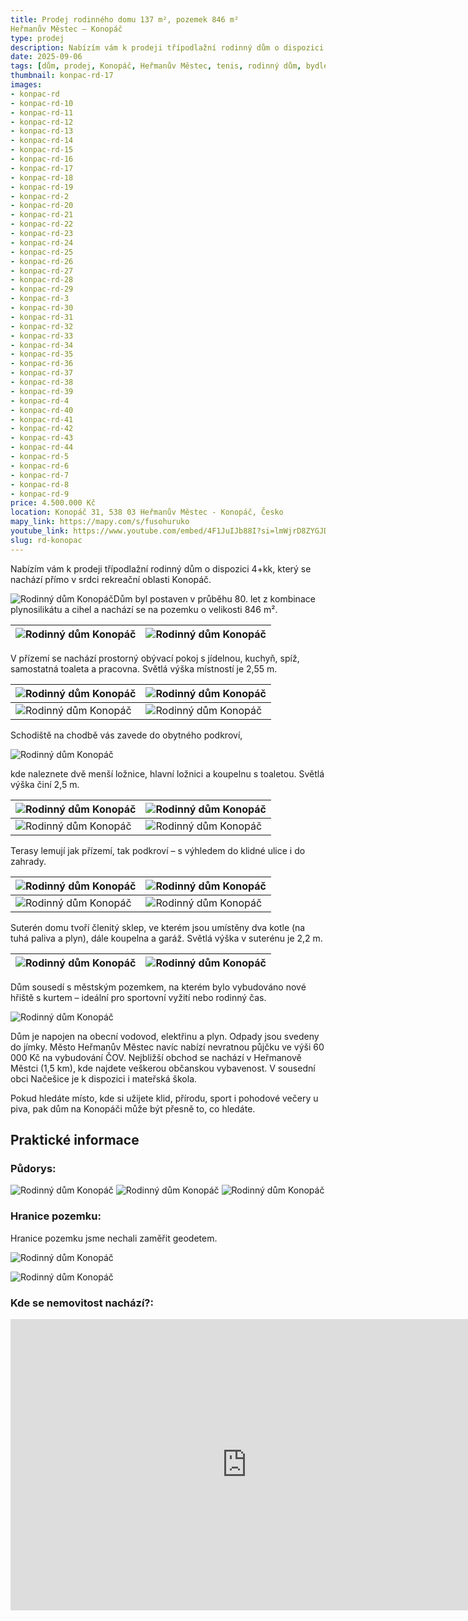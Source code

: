 ```yaml
---
title: Prodej rodinného domu 137 m², pozemek 846 m²
Heřmanův Městec – Konopáč
type: prodej
description: Nabízím vám k prodeji třípodlažní rodinný dům o dispozici 4+kk, který se nachází přímo v srdci rekreační oblasti Konopáč..
date: 2025-09-06
tags: [dům, prodej, Konopáč, Heřmanův Městec, tenis, rodinný dům, bydlení]
thumbnail: konpac-rd-17
images:
- konpac-rd
- konpac-rd-10
- konpac-rd-11
- konpac-rd-12
- konpac-rd-13
- konpac-rd-14
- konpac-rd-15
- konpac-rd-16
- konpac-rd-17
- konpac-rd-18
- konpac-rd-19
- konpac-rd-2
- konpac-rd-20
- konpac-rd-21
- konpac-rd-22
- konpac-rd-23
- konpac-rd-24
- konpac-rd-25
- konpac-rd-26
- konpac-rd-27
- konpac-rd-28
- konpac-rd-29
- konpac-rd-3
- konpac-rd-30
- konpac-rd-31
- konpac-rd-32
- konpac-rd-33
- konpac-rd-34
- konpac-rd-35
- konpac-rd-36
- konpac-rd-37
- konpac-rd-38
- konpac-rd-39
- konpac-rd-4
- konpac-rd-40
- konpac-rd-41
- konpac-rd-42
- konpac-rd-43
- konpac-rd-44
- konpac-rd-5
- konpac-rd-6
- konpac-rd-7
- konpac-rd-8
- konpac-rd-9
price: 4.500.000 Kč
location: Konopáč 31, 538 03 Heřmanův Městec - Konopáč, Česko
mapy_link: https://mapy.com/s/fusohuruko
youtube_link: https://www.youtube.com/embed/4F1JuIJb88I?si=lmWjrD8ZYGJD5ZHC
slug: rd-konopac
---
```


Nabízím vám k prodeji třípodlažní rodinný dům o dispozici 4+kk, který se nachází přímo v srdci rekreační oblasti Konopáč.

![Rodinný dům Konopáč](https://res.cloudinary.com/dgnpeadbj/image/upload/v1757076368/konpac-rd-4.jpg)Dům byl postaven v průběhu 80. let z kombinace plynosilikátu a cihel a nachází se na pozemku o velikosti 846 m².

| ![Rodinný dům Konopáč](https://res.cloudinary.com/dgnpeadbj/image/upload/v1757076368/konpac-rd-11.jpg) | ![Rodinný dům Konopáč](https://res.cloudinary.com/dgnpeadbj/image/upload/v1757076368/konpac-rd-15.jpg) |
| ------------------------------------------------------------------------------------------------------ | ------------------------------------------------------------------------------------------------------ |

V přízemí se nachází prostorný obývací pokoj s jídelnou, kuchyň, spíž, samostatná toaleta a pracovna. Světlá výška místností je 2,55 m.

| ![Rodinný dům Konopáč](https://res.cloudinary.com/dgnpeadbj/image/upload/v1757076368/konpac-rd-25.jpg) | ![Rodinný dům Konopáč](https://res.cloudinary.com/dgnpeadbj/image/upload/v1757076368/konpac-rd-26.jpg) |
| ------------------------------------------------------------------------------------------------------ | ------------------------------------------------------------------------------------------------------ |
| ![Rodinný dům Konopáč](https://res.cloudinary.com/dgnpeadbj/image/upload/v1757076368/konpac-rd-27.jpg) | ![Rodinný dům Konopáč](https://res.cloudinary.com/dgnpeadbj/image/upload/v1757076368/konpac-rd-30.jpg) |

Schodiště na chodbě vás zavede do obytného podkroví,

![Rodinný dům Konopáč](https://res.cloudinary.com/dgnpeadbj/image/upload/v1757076368/konpac-rd-28.jpg)

kde naleznete dvě menší ložnice, hlavní ložnici a koupelnu s toaletou. Světlá výška činí 2,5 m.

| ![Rodinný dům Konopáč](https://res.cloudinary.com/dgnpeadbj/image/upload/v1757076368/konpac-rd-31.jpg) | ![Rodinný dům Konopáč](https://res.cloudinary.com/dgnpeadbj/image/upload/v1757076368/konpac-rd-35.jpg) |
| ------------------------------------------------------------------------------------------------------ | ------------------------------------------------------------------------------------------------------ |
| ![Rodinný dům Konopáč](https://res.cloudinary.com/dgnpeadbj/image/upload/v1757076368/konpac-rd-32.jpg) | ![Rodinný dům Konopáč](https://res.cloudinary.com/dgnpeadbj/image/upload/v1757076368/konpac-rd-33.jpg) |

Terasy lemují jak přízemí, tak podkroví – s výhledem do klidné ulice i do zahrady.

| ![Rodinný dům Konopáč](https://res.cloudinary.com/dgnpeadbj/image/upload/v1757076368/konpac-rd-23.jpg) | ![Rodinný dům Konopáč](https://res.cloudinary.com/dgnpeadbj/image/upload/v1757076368/konpac-rd-21.jpg) |
| ------------------------------------------------------------------------------------------------------ | ------------------------------------------------------------------------------------------------------ |
| ![Rodinný dům Konopáč](https://res.cloudinary.com/dgnpeadbj/image/upload/v1757076368/konpac-rd-20.jpg) | ![Rodinný dům Konopáč](https://res.cloudinary.com/dgnpeadbj/image/upload/v1757076368/konpac-rd-12.jpg) |

Suterén domu tvoří členitý sklep, ve kterém jsou umístěny dva kotle (na tuhá paliva a plyn), dále koupelna a garáž. Světlá výška v suterénu je 2,2 m.

| ![Rodinný dům Konopáč](https://res.cloudinary.com/dgnpeadbj/image/upload/v1757076368/konpac-rd-36.jpg) | ![Rodinný dům Konopáč](https://res.cloudinary.com/dgnpeadbj/image/upload/v1757076368/konpac-rd-37.jpg) |
| ------------------------------------------------------------------------------------------------------ | ------------------------------------------------------------------------------------------------------ |

Dům sousedí s městským pozemkem, na kterém bylo vybudováno nové hřiště s kurtem – ideální pro sportovní vyžití nebo rodinný čas.

![Rodinný dům Konopáč](https://res.cloudinary.com/dgnpeadbj/image/upload/v1757076368/konpac-rd-5.jpg)

Dům je napojen na obecní vodovod, elektřinu a plyn. Odpady jsou svedeny do jímky. Město Heřmanův Městec navíc nabízí nevratnou půjčku ve výši 60 000 Kč na vybudování ČOV.
Nejbližší obchod se nachází v Heřmanově Městci (1,5 km), kde najdete veškerou občanskou vybavenost. V sousední obci Načešice je k dispozici i mateřská škola.

Pokud hledáte místo, kde si užijete klid, přírodu, sport i pohodové večery u piva, pak dům na Konopáči může být přesně to, co hledáte.

## Praktické informace

### Půdorys:

![Rodinný dům Konopáč](https://res.cloudinary.com/dgnpeadbj/image/upload/v1757076368/konpac-rd-44.jpg)
![Rodinný dům Konopáč](https://res.cloudinary.com/dgnpeadbj/image/upload/v1757076368/konpac-rd-42.jpg)
![Rodinný dům Konopáč](https://res.cloudinary.com/dgnpeadbj/image/upload/v1757076368/konpac-rd-43.jpg)

### Hranice pozemku:

Hranice pozemku jsme nechali zaměřit geodetem.

![Rodinný dům Konopáč](https://res.cloudinary.com/dgnpeadbj/image/upload/v1757076368/konpac-rd-50.jpg)

![Rodinný dům Konopáč](https://res.cloudinary.com/dgnpeadbj/image/upload/v1757076368/konpac-rd-50-2.jpg)





### Kde se nemovitost nachází?:

<iframe style="border:none" src="https://mapy.com/s/peguvasuca" width="755" height="466" frameborder="0"></iframe>
